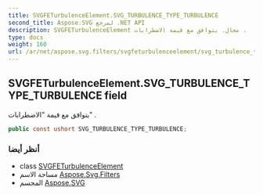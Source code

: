 ```yaml
---
title: SVGFETurbulenceElement.SVG_TURBULENCE_TYPE_TURBULENCE
second_title: Aspose.SVG لمرجع .NET API
description: SVGFETurbulenceElement مجال. يتوافق مع قيمة الاضطرابات .
type: docs
weight: 160
url: /ar/net/aspose.svg.filters/svgfeturbulenceelement/svg_turbulence_type_turbulence/
---
```

## SVGFETurbulenceElement.SVG_TURBULENCE_TYPE_TURBULENCE field

يتوافق مع قيمة "الاضطرابات" .

```csharp
public const ushort SVG_TURBULENCE_TYPE_TURBULENCE;
```

### أنظر أيضا

* class [SVGFETurbulenceElement](../)
* مساحة الاسم [Aspose.Svg.Filters](../../svgfeturbulenceelement/)
* المجسم [Aspose.SVG](../../../)


